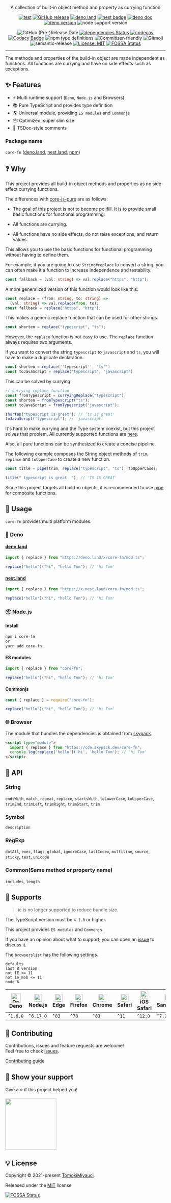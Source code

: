<!-- <p align="center">
  <img alt="logo image" src="" />
  <h1 align="center">core-fn</h1>
</p> -->

<p align="center">
A collection of built-in object method and property as currying function
</p>

<div align="center">

[![test](https://github.com/TomokiMiyauci/core-fn/actions/workflows/test.yml/badge.svg)](https://github.com/TomokiMiyauci/core-fn/actions/workflows/test.yml)
[![GitHub release](https://img.shields.io/github/release/TomokiMiyauci/core-fn.svg)](https://github.com/TomokiMiyauci/core-fn/releases)
[![deno land](http://img.shields.io/badge/available%20on-deno.land/x-lightgrey.svg?logo=deno&labelColor=black)](https://deno.land/x/core_fn)
[![nest badge](https://nest.land/badge.svg)](https://nest.land/package/core_fn)
[![deno doc](https://doc.deno.land/badge.svg)](https://doc.deno.land/https/deno.land/x/core_fn/mod.ts)
[![deno version](https://img.shields.io/badge/deno-^1.6.0-lightgrey?logo=deno)](https://github.com/denoland/deno)
![node support version](https://img.shields.io/badge/node-%5E6.17.0-yellow)

![GitHub (Pre-)Release Date](https://img.shields.io/github/release-date-pre/TomokiMiyauci/core-fn)
[![dependencies Status](https://status.david-dm.org/gh/TomokiMiyauci/core-fn.svg)](https://david-dm.org/TomokiMiyauci/core-fn)
[![codecov](https://codecov.io/gh/TomokiMiyauci/core-fn/branch/main/graph/badge.svg?token=SPAi5Pv2wd)](https://codecov.io/gh/TomokiMiyauci/core-fn)
[![Codacy Badge](https://app.codacy.com/project/badge/Grade/f43b1c317e11445399d85ce6efc06504)](https://www.codacy.com/gh/TomokiMiyauci/core-fn/dashboard?utm_source=github.com&utm_medium=referral&utm_content=TomokiMiyauci/core-fn&utm_campaign=Badge_Grade)
![npm type definitions](https://img.shields.io/npm/types/core-fn)
![Commitizen friendly](https://img.shields.io/badge/commitizen-friendly-brightgreen.svg)
![Gitmoji](https://img.shields.io/badge/gitmoji-%20😜%20😍-FFDD67.svg?style=flat)
![semantic-release](https://img.shields.io/badge/%20%20%F0%9F%93%A6%F0%9F%9A%80-semantic--release-e10079.svg)
[![License: MIT](https://img.shields.io/badge/License-MIT-yellow.svg)](./LICENSE)
[![FOSSA Status](https://app.fossa.com/api/projects/custom%2B26231%2Fgithub.com%2FTomokiMiyauci%2Fcore-fn.svg?type=small)](https://app.fossa.com/projects/custom%2B26231%2Fgithub.com%2FTomokiMiyauci%2Fcore-fn?ref=badge_small)

</div>

---

The methods and properties of the build-in object are made independent as
functions. All functions are currying and have no side effects such as
exceptions.

## :sparkles: Features

- :zap: Multi runtime support (`Deno`, `Node.js` and Browsers)
- :books: Pure TypeScript and provides type definition
- :earth_americas: Universal module, providing `ES modules` and `Commonjs`
- :package: Optimized, super slim size
- :page_facing_up: TSDoc-style comments

### Package name

`core-fn` ([deno.land](https://deno.land/x/core_fn),
[nest.land](https://nest.land/package/core_fn),
[npm](https://www.npmjs.com/package/core-fn))

## :question: Why

This project provides all build-in object methods and properties as no
side-effect currying functions.

The differences with [core-js-pure](https://github.com/zloirock/core-js#readme)
are as follows:

- The goal of this project is not to become polifill. It is to provide small
  basic functions for functional programming.

- All functions are currying.

- All functions have no side effects, do not raise exceptions, and return
  values.

This allows you to use the basic functions for functional programming without
having to define them.

For example, if you are going to use `String#replace` to convert a string, you
can often make it a function to increase independence and testability.

```ts
const fallback = (val: string) => val.replace("https", "http");
```

A more generalized version of this function would look like this:

```ts
const replace = (from: string, to: string) =>
  (val: string) => val.replace(from, to);
const fallback = replace("https", "http");
```

This makes a generic replace function that can be used for other strings.

```ts
const shorten = replace("typescript", "ts");
```

However, the `replace` function is not easy to use. The `replace` function
always requires two arguments.

If you want to convert the string `typescript` to `javascript` and `ts`, you
will have to make a duplicate declaration.

```ts
const shorten = replace(''typescript'', 'ts'')
const toJavaScript = replace('typescript', 'javascript')
```

This can be solved by currying.

```ts
// currying replace function
const fromTypescript = curryingReplace("typescript");
const shorten = fromTypescript("ts");
const toJavaScript = fromTypescript("javascript");

shorten("typescript is great"); // 'ts is great'
toJavaScript("typescript"); // 'javascript'
```

It's hard to make currying and the Type system coexist, but this project solves
that problem. All currently supported functions are [here](#memo-api).

Also, all pure functions can be synthesized to create a concise pipeline.

The following example composes the String object methods of `trim`, `replace`
and `toUpperCase` to create a new function.

```ts
const title = pipe(trim, replace("typescript", "ts"), toUpperCase);

title(" typescript is great  "); // 'TS IS GREAT'
```

Since this project targets all build-in objects, it is recommended to use
[pipe](https://github.com/TomokiMiyauci/fonction) for composite functions.

## :dizzy: Usage

`core-fn` provides multi platform modules.

### 🦕 Deno

#### [deno.land](https://deno.land/x/core-fn)

```ts
import { replace } from "https://deno.land/x/core-fn/mod.ts";

replace("hello")("hi", "hello Tom"); // 'hi Tom'
```

#### [nest.land](https://nest.land/package/core-fn)

```ts
import { replace } from "https://x.nest.land/core-fn/mod.ts";

replace("hello")("hi", "hello Tom"); // 'hi Tom'
```

### :package: Node.js

#### Install

```bash
npm i core-fn
or
yarn add core-fn
```

#### ES modules

```ts
import { replace } from "core-fn";

replace("hello")("hi", "hello Tom"); // 'hi Tom'
```

#### Commonjs

```ts
const { replace } = require("core-fn");

replace("hello")("hi", "hello Tom"); // 'hi Tom'
```

### :globe_with_meridians: Browser

The module that bundles the dependencies is obtained from
[skypack](https://www.skypack.dev/view/core-fn).

```html
<script type="module">
  import { replace } from "https://cdn.skypack.dev/core-fn";
  console.log(replace('hello')('hi', 'hello Tom'); // 'hi Tom'
</script>
```

## :memo: API

### String

`endsWith`, `match`, `repeat`, `replace`, `startsWith`, `toLowerCase`,
`toUpperCase`, `trimEnd`, `trimLeft`, `trimRight`, `trimStart`, `trim`

### Symbol

`description`

### RegExp

`dotAll`, `exec`, `flags`, `global`, `ignoreCase`, `lastIndex`, `multiline`,
`source`, `sticky`, `test`, `unicode`

### Common(Same method or property name)

`includes`, `length`

## :green_heart: Supports

> ie is no longer supported to reduce bundle size.

The TypeScript version must be `4.1.0` or higher.

This project provides `ES modules` and `Commonjs`.

If you have an opinion about what to support, you can open an
[issue](https://github.com/TomokiMiyauci/core-fn/issues) to discuss it.

The `browserslist` has the following settings.

```text
defaults
last 8 version
not IE <= 11
not ie_mob <= 11
node 6
```

| <img width="30px" height="30px" alt="Deno" src="https://res.cloudinary.com/dz3vsv9pg/image/upload/v1620998361/logos/deno.svg"></br>Deno | <img width="24px" height="24px" alt="Node.js" src="https://res.cloudinary.com/dz3vsv9pg/image/upload/v1620998361/logos/nodejs.svg"></br>Node.js | <img width="24px" height="24px" alt="IE / Edge" src="https://raw.githubusercontent.com/alrra/browser-logos/master/src/edge/edge_48x48.png"></br>Edge | <img src="https://raw.githubusercontent.com/alrra/browser-logos/master/src/firefox/firefox_48x48.png" alt="Firefox" width="24px" height="24px" /></br>Firefox | <img src="https://raw.githubusercontent.com/alrra/browser-logos/master/src/chrome/chrome_48x48.png" alt="Chrome" width="24px" height="24px" /></br>Chrome | <img src="https://raw.githubusercontent.com/alrra/browser-logos/master/src/safari/safari_48x48.png" alt="Safari" width="24px" height="24px" /></br>Safari | <img src="https://raw.githubusercontent.com/alrra/browser-logos/master/src/safari-ios/safari-ios_48x48.png" alt="iOS Safari" width="24px" height="24px" /></br>iOS Safari | <img src="https://raw.githubusercontent.com/alrra/browser-logos/master/src/samsung-internet/samsung-internet_48x48.png" alt="Samsung" width="24px" height="24px" /></br>Samsung | <img src="https://raw.githubusercontent.com/alrra/browser-logos/master/src/opera/opera_48x48.png" alt="Opera" width="24px" height="24px" /></br>Opera |
| --------------------------------------------------------------------------------------------------------------------------------------- | ----------------------------------------------------------------------------------------------------------------------------------------------- | ---------------------------------------------------------------------------------------------------------------------------------------------------- | ------------------------------------------------------------------------------------------------------------------------------------------------------------- | --------------------------------------------------------------------------------------------------------------------------------------------------------- | --------------------------------------------------------------------------------------------------------------------------------------------------------- | ------------------------------------------------------------------------------------------------------------------------------------------------------------------------- | ------------------------------------------------------------------------------------------------------------------------------------------------------------------------------- | ----------------------------------------------------------------------------------------------------------------------------------------------------- |
| `^1.6.0`                                                                                                                                | `^6.17.0`                                                                                                                                       | `^83`                                                                                                                                                | `^78`                                                                                                                                                         | `^83`                                                                                                                                                     | `^11`                                                                                                                                                     | `^12.0`                                                                                                                                                                   | `^7.2`                                                                                                                                                                          | `^68`                                                                                                                                                 |

## :handshake: Contributing

Contributions, issues and feature requests are welcome!<br />Feel free to check
[issues](https://github.com/TomokiMiyauci/core-fn/issues).

[Contributing guide](./.github/CONTRIBUTING.md)

## :seedling: Show your support

Give a ⭐️ if this project helped you!

<a href="https://www.patreon.com/tomoki_miyauci">
  <img src="https://c5.patreon.com/external/logo/become_a_patron_button@2x.png" width="160">
</a>

## :bulb: License

Copyright © 2021-present [TomokiMiyauci](https://github.com/TomokiMiyauci).

Released under the [MIT](./LICENSE) license

[![FOSSA Status](https://app.fossa.com/api/projects/custom%2B26231%2Fgithub.com%2FTomokiMiyauci%2Fcore-fn.svg?type=large)](https://app.fossa.com/projects/custom%2B26231%2Fgithub.com%2FTomokiMiyauci%2Fcore-fn?ref=badge_large)
